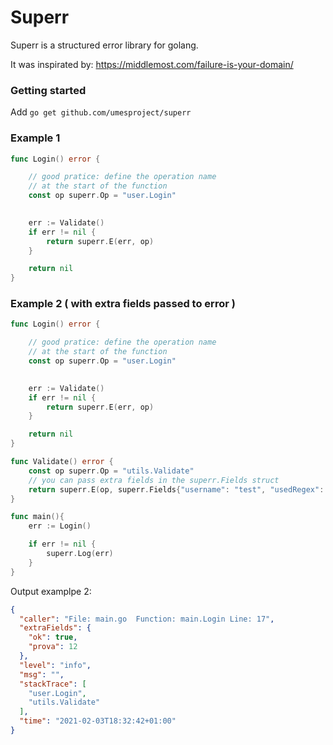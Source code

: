 # Superr

Superr is a structured error library for golang.

It was inspirated by: https://middlemost.com/failure-is-your-domain/

### Getting started
Add 
`go get github.com/umesproject/superr`

### Example 1

```go
func Login() error {

    // good pratice: define the operation name 
	// at the start of the function
    const op superr.Op = "user.Login"
	

    err := Validate()
	if err != nil {
		return superr.E(err, op)
	}

	return nil
}
```

### Example 2  ( with extra fields passed to error )

```go
func Login() error {

    // good pratice: define the operation name 
	// at the start of the function
    const op superr.Op = "user.Login"
	

    err := Validate()
	if err != nil {
		return superr.E(err, op)
	}

	return nil
}

func Validate() error {
	const op superr.Op = "utils.Validate"
    // you can pass extra fields in the superr.Fields struct
	return superr.E(op, superr.Fields{"username": "test", "usedRegex": false})
}

func main(){
	err := Login()

	if err != nil {
		superr.Log(err)
	}
}
```
Output examplpe 2:
```json
{
  "caller": "File: main.go  Function: main.Login Line: 17",
  "extraFields": {
    "ok": true,
    "prova": 12
  },
  "level": "info",
  "msg": "",
  "stackTrace": [
    "user.Login",
    "utils.Validate"
  ],
  "time": "2021-02-03T18:32:42+01:00"
}
```
